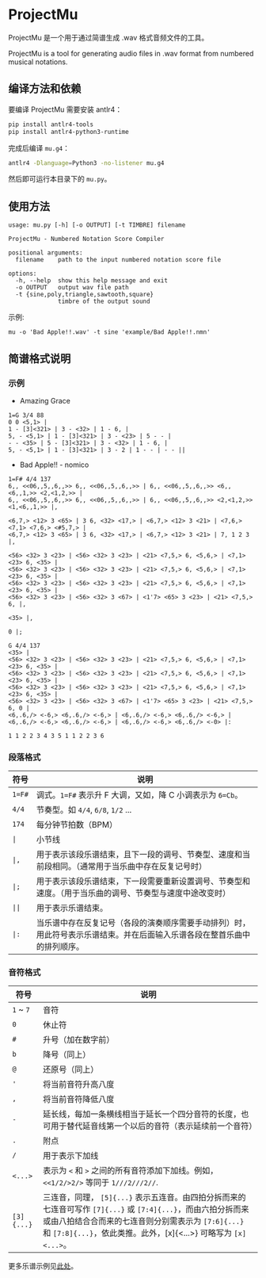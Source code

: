 # ProjectMu

ProjectMu 是一个用于通过简谱生成 .wav 格式音频文件的工具。

ProjectMu is a tool for generating audio files in .wav format from numbered musical notations.

## 编译方法和依赖

要编译 ProjectMu 需要安装 antlr4：

```sh
pip install antlr4-tools
pip install antlr4-python3-runtime
```

完成后编译 `mu.g4`：

```sh
antlr4 -Dlanguage=Python3 -no-listener mu.g4
```

然后即可运行本目录下的 `mu.py`。

## 使用方法

```
usage: mu.py [-h] [-o OUTPUT] [-t TIMBRE] filename

ProjectMu - Numbered Notation Score Compiler

positional arguments:
  filename    path to the input numbered notation score file

options:
  -h, --help  show this help message and exit
  -o OUTPUT   output wav file path
  -t {sine,poly,triangle,sawtooth,square}
              timbre of the output sound
```

示例:

```
mu -o 'Bad Apple!!.wav' -t sine 'example/Bad Apple!!.nmn'
```

## 简谱格式说明

### 示例

+ Amazing Grace

```
1=G 3/4 88
0 0 <5,1> |
1 - [3]<321> | 3 - <32> | 1 - 6, |
5, - <5,1> | 1 - [3]<321> | 3 - <23> | 5 - - |
- - <35> | 5 - [3]<321> | 3 - <32> | 1 - 6, |
5, - <5,1> | 1 - [3]<321> | 3 - 2 | 1 - - | - - ||
```

+ Bad Apple!! - nomico

```
1=F# 4/4 137
6,, <<06,,5,,6,,>> 6,, <<06,,5,,6,,>> | 6,, <<06,,5,,6,,>> <6,,<6,,1,>> <2,<1,2,>> |
6,, <<06,,5,,6,,>> 6,, <<06,,5,,6,,>> | 6,, <<06,,5,,6,,>> <2,<1,2,>> <1,<6,,1,>> |,

<6,7,> <12> 3 <65> | 3 6, <32> <17,> | <6,7,> <12> 3 <21> | <7,6,> <7,1> <7,6,> <#5,7,> |
<6,7,> <12> 3 <65> | 3 6, <32> <17,> | <6,7,> <12> 3 <21> | 7, 1 2 3 |,

<56> <32> 3 <23> | <56> <32> 3 <23> | <21> <7,5,> 6, <5,6,> | <7,1> <23> 6, <35> |
<56> <32> 3 <23> | <56> <32> 3 <23> | <21> <7,5,> 6, <5,6,> | <7,1> <23> 6, <35> |
<56> <32> 3 <23> | <56> <32> 3 <23> | <21> <7,5,> 6, <5,6,> | <7,1> <23> 6, <35> |
<56> <32> 3 <23> | <56> <32> 3 <67> | <1'7> <65> 3 <23> | <21> <7,5,> 6, |,

<35> |,

0 |;

G 4/4 137
<35> |
<56> <32> 3 <23> | <56> <32> 3 <23> | <21> <7,5,> 6, <5,6,> | <7,1> <23> 6, <35> |
<56> <32> 3 <23> | <56> <32> 3 <23> | <21> <7,5,> 6, <5,6,> | <7,1> <23> 6, <35> |
<56> <32> 3 <23> | <56> <32> 3 <23> | <21> <7,5,> 6, <5,6,> | <7,1> <23> 6, <35> |
<56> <32> 3 <23> | <56> <32> 3 <67> | <1'7> <65> 3 <23> | <21> <7,5,> 6, 0 |
<6,.6,/> <-6,> <6,.6,/> <-6,> | <6,.6,/> <-6,> <6,.6,/> <-6,> |
<6,.6,/> <-6,> <6,.6,/> <-6,> | <6,.6,/> <-6,> <6,.6,/> <-0> |:

1 1 2 2 3 4 3 5 1 1 2 2 3 6
```

### 段落格式

| 符号 | 说明 |
| --- | --- |
| `1=F#` | 调式。`1=F#` 表示升 F 大调，又如，降 C 小调表示为 `6=Cb`。 |
| `4/4` | 节奏型。如 `4/4`, `6/8`, `1/2` ... |
| `174` | 每分钟节拍数（BPM） |
| `\|` | 小节线 |
| `\|,` | 用于表示该段乐谱结束，且下一段的调号、节奏型、速度和当前段相同。（通常用于当乐曲中存在反复记号时） |
| `\|;` | 用于表示该段乐谱结束，下一段需要重新设置调号、节奏型和速度。（用于当乐曲的调号、节奏型与速度中途改变时） |
| `\|\|` | 用于表示乐谱结束。 |
| `\|:` | 当乐谱中存在反复记号（各段的演奏顺序需要手动排列）时，用此符号表示乐谱结束。并在后面输入乐谱各段在整首乐曲中的排列顺序。 |

### 音符格式

| 符号 | 说明 |
| --- | --- |
| `1` ~ `7` | 音符 |
| `0` | 休止符 |
| `#` | 升号（加在数字前） |
| `b` | 降号（同上） |
| `@` | 还原号（同上） |
| `'` | 将当前音符升高八度 |
| `,` | 将当前音符降低八度 |
| `-` | 延长线，每加一条横线相当于延长一个四分音符的长度，也可用于替代延音线第一个以后的音符（表示延续前一个音符） |
| `.` | 附点 |
| `/` | 用于表示下加线 |
| `<...>` | 表示为 `<` 和 `>` 之间的所有音符添加下加线。例如，`<<1/2/>2/>` 等同于 `1///2///2//`. |
| `[3]{...}` | 三连音，同理， `[5]{...}` 表示五连音。由四拍分拆而来的七连音可写作 `[7]{...}` 或 `[7:4]{...}`，而由六拍分拆而来或由八拍结合合而来的七连音则分别需表示为 `[7:6]{...}` 和 `[7:8]{...}`，依此类推。此外，[x]{<...>} 可略写为 `[x]<...>`。 |

更多乐谱示例见[此处](examples)。
